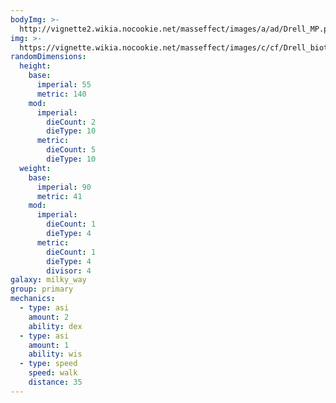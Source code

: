 ```yaml
---
bodyImg: >-
  http://vignette2.wikia.nocookie.net/masseffect/images/a/ad/Drell_MP.png/revision/latest/scale-to-width-down/500
img: >-
  https://vignette.wikia.nocookie.net/masseffect/images/c/cf/Drell_biotic_field.png/revision/latest/scale-to-width-down/640?cb=20130623224527
randomDimensions:
  height:
    base:
      imperial: 55
      metric: 140
    mod:
      imperial:
        dieCount: 2
        dieType: 10
      metric:
        dieCount: 5
        dieType: 10
  weight:
    base:
      imperial: 90
      metric: 41
    mod:
      imperial:
        dieCount: 1
        dieType: 4
      metric:
        dieCount: 1
        dieType: 4
        divisor: 4
galaxy: milky_way
group: primary
mechanics:
  - type: asi
    amount: 2
    ability: dex
  - type: asi
    amount: 1
    ability: wis
  - type: speed
    speed: walk
    distance: 35
---
```

